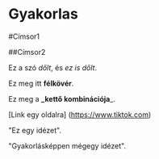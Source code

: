 # Gyakorlas

#Címsor1

##Címsor2

Ez a szó *dőlt*, és _ez is dőlt_.

Ez meg itt **félkövér**.

Ez meg a **_kettő kombinációja**_.

[Link egy oldalra] (https://www.tiktok.com)

"Ez egy idézet".

"Gyakorlásképpen mégegy idézet".
